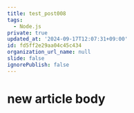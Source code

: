 ```yaml
---
title: test_post008
tags:
  - Node.js
private: true
updated_at: '2024-09-17T12:07:31+09:00'
id: fd5ff2e29aa04c45c434
organization_url_name: null
slide: false
ignorePublish: false
---
```

# new article body
